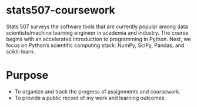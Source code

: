 # stats507-coursework
Stats 507 surveys the software tools that are currently popular among data scientists/machine learning engineer in academia and industry. The course begins with an accelerated introduction to programming in Python. Next, we focus on Python’s scientific computing stack: NumPy, SciPy, Pandas, and scikit-learn. 
# Purpose
- To organize and track the progress of assignments and coursework.
- To provide a public record of my work and learning outcomes.
